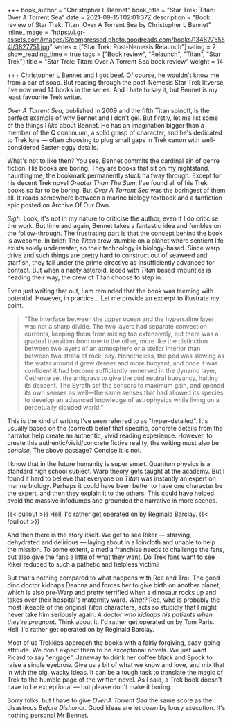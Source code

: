 +++
book_author = "Christopher L Bennet"
book_title = "Star Trek: Titan: Over A Torrent Sea"
date = 2021-09-15T02:01:37Z
description = "Book review of Star Trek: Titan: Over A Torrent Sea by Christopher L Bennet"
inline_image = "https://i.gr-assets.com/images/S/compressed.photo.goodreads.com/books/1348275554l/3827751.jpg"
series = ["Star Trek: Post-Nemesis Relaunch"]
rating = 2
show_reading_time = true
tags = ["Book review", "Relaunch", "Titan", "Star Trek"]
title = "Star Trek: Titan: Over A Torrent Sea book review"
weight = 14

+++
Christopher L Bennet and I got beef. Of course, he wouldn't know me from a bar of soap. But reading through the post-Nemesis Star Trek litverse, I've now read 14 books in the series. And I hate to say it, but Bennet is my least favourite Trek writer.

_Over A Torrent Sea_, published in 2009 and the fifth Titan spinoff, is the perfect example of why Bennet and I don't gel. But firstly, let me list some of the things I _like_ about Bennet. He has an imagination bigger than a member of the Q continuum, a solid grasp of character, and he's dedicated to Trek lore — often choosing to plug small gaps in Trek canon with well-considered Easter-eggy details.

What's not to like then? You see, Bennet commits the cardinal sin of genre fiction. His books are boring. They are books that sit on my nightstand, haunting me, the bookmark permanently stuck halfway through. Except for his decent Trek novel _Greater Than The Sum_, I've found all of his Trek books so far to be boring. But _Over A Torrent Sea_ was the boringest of them all. It reads somewhere between a marine biology textbook and a fanfiction epic posted on Archive Of Our Own.

_Sigh_. Look, it's not in my nature to criticise the author, even if I do criticise the work. But time and again, Bennet takes a fantastic idea and fumbles on the follow-through. The frustrating part is that the concept behind the book is awesome. In brief: The _Titan_ crew stumble on a planet where sentient life exists solely underwater, so their technology is biology-based. Since warp drive and such things are pretty hard to construct out of seaweed and starfish, they fall under the prime directive as insufficiently advanced for contact. But when a nasty asteroid, laced with _Titan_ based impurities is heading their way, the crew of Titan choose to step in.

Even just writing that out, I am reminded that the book was teeming with potential. However, in practice... Let me provide an excerpt to illustrate my point.

> “The interface between the upper ocean and the hypersaline layer was not a sharp divide. The two layers had separate convection currents, keeping them from mixing too extensively, but there was a gradual transition from one to the other, more like the distinction between two layers of an atmosphere or a stellar interior than between two strata of rock, say. Nonetheless, the pod was slowing as the water around it grew denser and more buoyant, and once it was confident it had become sufficiently immersed in the dynamo layer, Cethente set the antigravs to give the pod neutral buoyancy, halting its descent. The Syrath set the sensors to maximum gain, and opened its own senses as well—the same senses that had allowed its species to develop an advanced knowledge of astrophysics while living on a perpetually clouded world.”

This is the kind of writing I've seen referred to as "hyper-detailed". It's usually based on the (correct) belief that specific, concrete details from the narrator help create an authentic, vivid reading experience. However, to create this authentic/vivid/concrete fictive reality, the writing must also be _concise_. The above passage? Concise it is not.

I know that in the future humanity is super smart. Quantum physics is a standard high school subject. Warp theory gets taught at the academy. But I found it hard to believe that everyone on _Titan_ was instantly an expert on marine biology. Perhaps it could have been better to have one character be the expert, and then they explain it to the others. This could have helped avoid the massive infodumps and grounded the narrative in more scenes.

{{< pullout >}}
Hell, I'd rather get operated on by Reginald Barclay.
{{< /pullout >}}

And then there is the story itself. We get to see Riker — starving, dehydrated and delirious — laying about in a loincloth and unable to help the mission. To some extent, a media franchise needs to challenge the fans, but also give the fans a little of what they want. Do Trek fans want to see Riker reduced to such a pathetic and helpless victim?

But that's nothing compared to what happens with Ree and Troi. The good dino doctor kidnaps Deanna and forces her to give birth on another planet, which is also pre-Warp and pretty terrified when a dinosaur rocks up and takes over their hospital's maternity ward. _What?_ Ree, who is probably the most likeable of the original _Titan_ characters, acts so stupidly that I might never take him seriously again. _A doctor who kidnaps his patients when they're pregnant_. Think about it. I'd rather get operated on by Tom Paris. Hell, I'd rather get operated on by Reginald Barclay.

Most of us Trekkies approach the books with a fairly forgiving, easy-going attitude. We don't expect them to be exceptional novels. We just want Picard to say "engage", Janeway to drink her coffee black and Spock to raise a single eyebrow. Give us a bit of what we know and love, and mix that in with the big, wacky ideas. It can be a tough task to translate the magic of Trek to the humble page of the written novel. As I said, a Trek book doesn't have to be exceptional — but please don't make it boring.

Sorry folks, but I have to give _Over A Torrent Sea_ the same score as the disastrous _Before Dishonor_. Good ideas are let down by lousy execution. It's nothing personal Mr Bennet. 